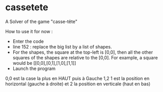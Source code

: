 # cassetete

A Solver of the game "casse-tête"

How to use it for now :

- Enter the code
- line 152 : replace the big list by a list of shapes.
- For the shapes, the square at the top-left is [0,0], then all the other squares of the shapes are relative to the [0,0]. For example, a square would be [[0,0],[0,1],[1,0],[1,1]]
- Launch the program

0,0 est la case la plus en HAUT puis à Gauche 1,2 1 est la position en horizontal (gauche à droite) et 2 la position en verticale (haut en bas)
